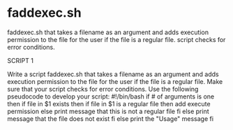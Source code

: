 # faddexec.sh
faddexec.sh that takes a filename as an argument and adds execution permission to the file for the user if the file is a regular file. script checks for error conditions.


SCRIPT 1 
 
Write a script faddexec.sh that takes a filename as an argument and adds execution permission to the file for the user if the file is a regular file. Make sure that your script checks for error conditions. Use the following pseudocode to develop your script: 
#!/bin/bash if # of arguments is one then if file in $1 exists then if file in $1 is a regular file 
then add execute permission 
else print message that this is not a regular file 
fi 
else print message that the file does not exist 
fi else print the "Usage" message 
fi
